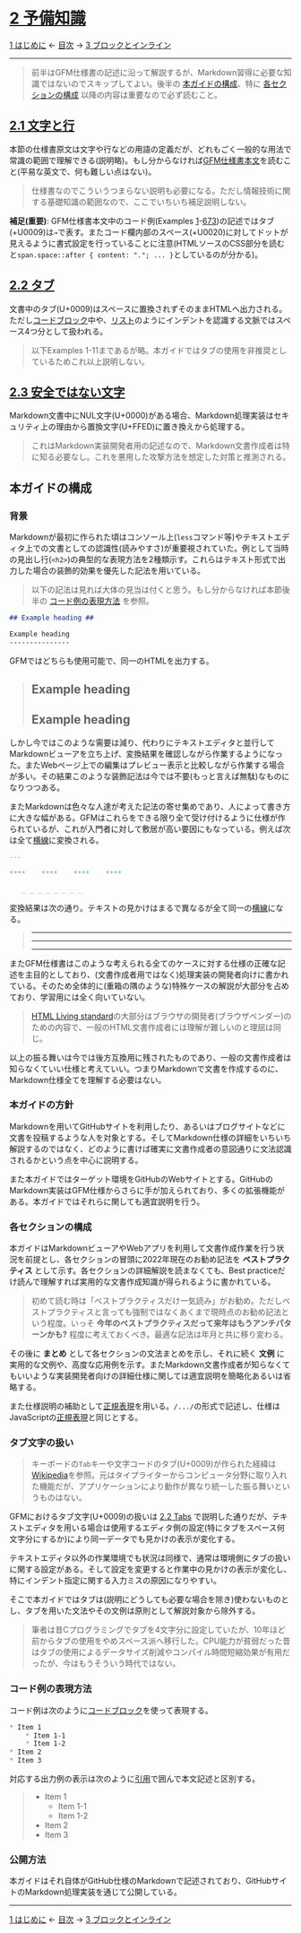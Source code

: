 # [2 予備知識](https://higuma.github.io/github-markdown-guide/#preliminaries)

[1 はじめに](introduction.md)
← [目次](index.md) →
[3 ブロックとインライン](blocks-and-inlines.md)

------------------------------------------------------------------------

> 前半はGFM仕様書の記述に沿って解説するが、Markdown習得に必要な知識ではないのでスキップしてよい。後半の [本ガイドの構成](#本ガイドの構成)、特に [各セクションの構成](#各セクションの構成) 以降の内容は重要なので必ず読むこと。

## [2.1 文字と行](https://higuma.github.io/github-markdown-guide/#characters-and-lines)

本節の仕様書原文は文字や行などの用語の定義だが、どれもごく一般的な用法で常識の範囲で理解できる(説明略)。もし分からなければ[GFM仕様書本文](https://higuma.github.io/github-markdown-guide/#characters-and-lines)を読むこと(平易な英文で、何も難しい点はない)。

> 仕様書なのでこういうつまらない説明も必要になる。ただし情報技術に関する基礎知識の範囲なので、ここでいちいち補足説明しない。

__補足(重要)__: GFM仕様書本文中のコード例(Examples [1](https://higuma.github.io/github-markdown-guide/#example-1)-[673](https://higuma.github.io/github-markdown-guide/#example-673))の記述ではタブ(+U0009)は`→`で表す。またコード欄内部のスペース(+U0020)に対してドットが見えるように書式設定を行っていることに注意(HTMLソースのCSS部分を読むと`span.space::after { content: "."; ... }`としているのが分かる)。

## [2.2 タブ](https://higuma.github.io/github-markdown-guide/#tabs)

文書中のタブ(U+0009)はスペースに置換されずそのままHTMLへ出力される。ただし[コードブロック](fenced-code-blocks.md)中や、[リスト](lists.md)のようにインデントを認識する文脈ではスペース4つ分として扱われる。

> 以下Examples 1-11まであるが略。本ガイドではタブの使用を非推奨としているためこれ以上説明しない。

## [2.3 安全ではない文字](https://higuma.github.io/github-markdown-guide/#insecure-characters)

Markdown文書中にNUL文字(U+0000)がある場合、Markdown処理実装はセキュリティ上の理由から置換文字(U+FFED)に置き換えから処理する。

> これはMarkdown実装開発者用の記述なので、Markdown文書作成者は特に知る必要なし。これを悪用した攻撃方法を想定した対策と推測される。

## 本ガイドの構成

### 背景

Markdownが最初に作られた頃はコンソール上(`less`コマンド等)やテキストエディタ上での文書としての認識性(読みやすさ)が重要視されていた。例として当時の見出し行(`<h2>`)の典型的な表現方法を2種類示す。これらはテキスト形式で出力した場合の装飾的効果を優先した記法を用いている。

> 以下の記法は見れば大体の見当は付くと思う。もし分からなければ本節後半の [コード例の表現方法](#コード例の表現方法) を参照。

```markdown
## Example heading ##

Example heading
---------------
```

GFMではどちらも使用可能で、同一のHTMLを出力する。

> ## Example heading ##
> 
> Example heading
> ---------------

しかし今ではこのような需要は減り、代わりにテキストエディタと並行してMarkdownビューアを立ち上げ、変換結果を確認しながら作業するようになった。またWebページ上での編集はプレビュー表示と比較しながら作業する場合が多い。その結果このような装飾記法は今では不要(もっと言えば無駄)なものになりつつある。

またMarkdownは色々な人達が考えた記法の寄せ集めであり、人によって書き方に大きな幅がある。GFMはこれらをできる限り全て受け付けるように仕様が作られているが、これが入門者に対して敷居が高い要因にもなっている。例えば次は全て[横線](`<hr>`)に変換される。

```markdown
---

****    ****    ****    ****

   _ _ _ _ _ _ _ _
```

変換結果は次の通り。テキストの見かけはまるで異なるが全て同一の[横線]になる。

> ---
> 
> ****    ****    ****    ****
> 
>    _ _ _ _ _ _ _ _

またGFM仕様書はこのような考えられる全てのケースに対する仕様の正確な記述を主目的としており、(文書作成者用ではなく)処理実装の開発者向けに書かれている。そのため全体的に(重箱の隅のような)特殊ケースの解説が大部分を占めており、学習用には全く向いていない。

> [HTML Living standard](https://html.spec.whatwg.org/multipage/index.html)の大部分はブラウザの開発者(ブラウザベンダー)のための内容で、一般のHTML文書作成者には理解が難しいのと理屈は同じ。

以上の振る舞いは今では後方互換用に残されたものであり、一般の文書作成者は知らなくていい仕様と考えていい。つまりMarkdownで文書を作成するのに、Markdown仕様全てを理解する必要はない。

### 本ガイドの方針

Markdownを用いてGitHubサイトを利用したり、あるいはブログサイトなどに文書を投稿するような人を対象とする。そしてMarkdown仕様の詳細をいちいち解説するのではなく、どのように書けば確実に文書作成者の意図通りに文法認識されるかという点を中心に説明する。

また本ガイドではターゲット環境をGitHubのWebサイトとする。GitHubのMarkdown実装はGFM仕様からさらに手が加えられており、多くの拡張機能がある。本ガイドではそれらに関しても適宜説明を行う。

### 各セクションの構成

本ガイドはMarkdownビューアやWebアプリを利用して文書作成作業を行う状況を前提とし、各セクションの冒頭に2022年現在のお勧め記法を __ベストプラクティス__ として示す。各セクションの詳細解説を読まなくても、Best practiceだけ読んで理解すれば実用的な文書作成知識が得られるように書かれている。

> 初めて読む時は「ベストプラクティスだけ一気読み」がお勧め。ただしベストプラクティスと言っても強制ではなくあくまで現時点のお勧め記法という程度。いっそ __今年のベストプラクティスだって来年はもうアンチパターンかも?__ 程度に考えておくべき。最適な記法は年月と共に移り変わる。

その後に __まとめ__ として各セクションの文法まとめを示し、それに続く __文例__ に実用的な文例や、高度な応用例を示す。またMarkdown文書作成者が知らなくてもいいような実装開発者向けの詳細仕様に関しては適宜説明を簡略化あるいは省略する。

また仕様説明の補助として[正規表現]を用いる。`/.../`の形式で記述し、仕様はJavaScriptの[正規表現]と同じとする。

### タブ文字の扱い

> キーボードの`Tab`キーや文字コードのタブ(U+0009)が作られた経緯は[Wikipedia](https://ja.wikipedia.org/wiki/タブキー)を参照。元はタイプライターからコンピュータ分野に取り入れた機能だが、アプリケーションにより動作が異なり統一した振る舞いというものはない。

GFMにおけるタブ文字(U+0009)の扱いは [2.2 Tabs](#22-tabs) で説明した通りだが、テキストエディタを用いる場合は使用するエディタ側の設定(特にタブをスペース何文字分にするか)により同一データでも見かけの表示が変化する。

テキストエディタ以外の作業環境でも状況は同様で、通常は環境側にタブの扱いに関する設定がある。そして設定を変更すると作業中の見かけの表示が変化し、特にインデント指定に関する入力ミスの原因になりやすい。

そこで本ガイドではタブは(説明にどうしても必要な場合を除き)使わないものとし、タブを用いた文法やその文例は原則として解説対象から除外する。

> 筆者は昔Cプログラミングでタブを4文字分に設定していたが、10年ほど前からタブの使用をやめスペース派へ移行した。CPU能力が貧弱だった昔はタブの使用によるデータサイズ削減やコンパイル時間短縮効果が有用だったが、今はもうそういう時代ではない。

### コード例の表現方法

コード例は次のように[コードブロック](fenced-code-blocks.md)を使って表現する。

```markdown
* Item 1
    * Item 1-1
    * Item 1-2
* Item 2
* Item 3
```

対応する出力例の表示は次のように[引用](block-quotes.md)で囲んで本文記述と区別する。

> * Item 1
>     * Item 1-1
>     * Item 1-2
> * Item 2
> * Item 3

### 公開方法

本ガイドはそれ自体がGitHub仕様のMarkdownで記述されており、GitHubサイトのMarkdown処理実装を通じて公開している。

------------------------------------------------------------------------

[1 はじめに](introduction.md)
← [目次](index.md) →
[3 ブロックとインライン](blocks-and-inlines.md)

[Markdown]: https://ja.wikipedia.org/wiki/Markdown
[正規表現]: https://developer.mozilla.org/ja/docs/Web/JavaScript/Guide/Regular_Expressions
[横線]: thematic-breaks.md
